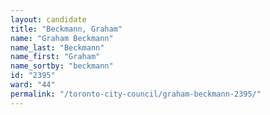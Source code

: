 ```yaml
---
layout: candidate
title: "Beckmann, Graham"
name: "Graham Beckmann"
name_last: "Beckmann"
name_first: "Graham"
name_sortby: "beckmann"
id: "2395"
ward: "44"
permalink: "/toronto-city-council/graham-beckmann-2395/"
---
```

